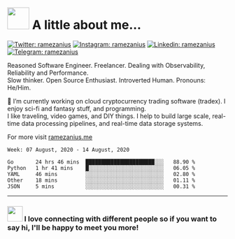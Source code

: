 <!--[![1500x500](https://repository-images.githubusercontent.com/277600566/a0e18700-cdb9-11ea-95dd-ac317c072820 "Mars sunset")](https://github.com/ramezanius)-->

# <img src="https://media.giphy.com/media/VgCDAzcKvsR6OM0uWg/giphy.gif" width="50"> A little about me...  

[![Twitter: ramezanius](https://img.shields.io/badge/-Twitter-1DA1F2?style=flat&logo=Twitter&logoColor=white&link=https://www.twitter.com/ramezanius/)](https://twitter.com/ramezanius)
[![Instagram: ramezanius](https://img.shields.io/badge/-Instagram-E1306C?style=flat&logo=Instagram&logoColor=white&link=https://www.instagram.com/ramezanius/)](https://www.instagram.com/ramezanius/)
[![Linkedin: ramezanius](https://img.shields.io/badge/-Linkedin-2867B2?style=flat&logo=Linkedin&logoColor=white&link=https://www.linkedin.com/in/ramezanius/)](https://www.linkedin.com/in/ramezanius/)
[![Telegram: ramezanius](https://img.shields.io/badge/-Telegram-2CA5E0?style=flat&logo=Telegram&logoColor=white&link=https://www.telegram.me/ramezanius/)](https://www.telegram.me/ramezanius/)

Reasoned Software Engineer. Freelancer. Dealing with Observability, Reliability and Performance.<br>
Slow thinker. Open Source Enthusiast. Introverted Human. Pronouns: He/Him.

🔭 I’m currently working on cloud cryptocurrency trading software (tradex).
I enjoy sci-fi and fantasy stuff, and programming.<br> I like traveling, video games, and DIY things.
I help to build large scale, real-time data processing pipelines, and real-time data storage systems.

For more visit [ramezanius.me](https://ramezanius.me)

<!--START_SECTION:waka-->
```text
Week: 07 August, 2020 - 14 August, 2020

Go       24 hrs 46 mins  ██████████████████████░░░   88.90 % 
Python   1 hr 41 mins    █░░░░░░░░░░░░░░░░░░░░░░░░   06.05 % 
YAML     46 mins         ░░░░░░░░░░░░░░░░░░░░░░░░░   02.80 % 
Other    18 mins         ░░░░░░░░░░░░░░░░░░░░░░░░░   01.11 % 
JSON     5 mins          ░░░░░░░░░░░░░░░░░░░░░░░░░   00.31 %
```
<!--END_SECTION:waka-->

---

### <img src="https://media.giphy.com/media/RIws88ljs2BTgWquur/giphy.gif" width="35"> I love connecting with different people</b> so if you want to say <b>hi, I'll be happy to meet you more!
